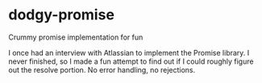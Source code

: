 # dodgy-promise
Crummy promise implementation for fun

I once had an interview with Atlassian to implement the Promise library. I never finished, so I made a fun attempt to find out if I could roughly figure out the resolve portion. No error handling, no rejections.
